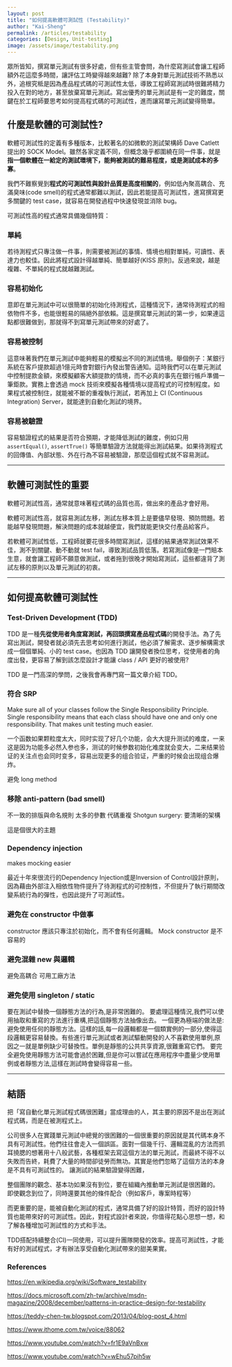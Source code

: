 ```yaml
---
layout: post
title: "如何提高軟體可測試性 (Testability)"
author: "Kai-Sheng"
permalink: /articles/testability
categories: [Design, Unit-testing]
image: /assets/image/testability.png
--- 
```

 
眾所皆知，撰寫單元測試有很多好處，但有些主管會問，為什麼寫測試會讓工程師額外花這麼多時間，讓評估工時變得越來越難? 除了本身對單元測試技術不熟悉以外，追根究柢是因為產品程式碼的可測試性太低，導致工程師寫測試時很難將精力投入在對的地方，甚至放棄寫單元測試。寫出優秀的單元測試是有一定的難度，關鍵在於工程師要思考如何提高程式碼的可測試性，進而讓寫單元測試變得簡單。


## **什麼是軟體的可測試性?**

軟體可測試性的定義有多種版本，比較著名的如微軟的測試架構師 Dave Catlett 提出的 SOCK Model。雖然各家定義不同，但概念幾乎都圍繞在同一件事，就是**指一個軟體在一給定的測試環境下，能夠被測試的難易程度，或是測試成本的多寡**。

我們不難察覺到**程式的可測試性與設計品質是高度相關的**，例如低內聚高耦合、充滿臭味(code smell)的程式通常都難以測試，因此若能提高可測試性，進寫撰寫更多關鍵的 test case，就容易在開發過程中快速發現並消除 bug。

可測試性高的程式通常具備幾個特質：

### **單純**
若待測程式只專注做一件事，則需要被測試的事情、情境也相對單純，可讀性、表達力也較佳。因此將程式設計得越單純、簡單越好(KISS 原則)。反過來說，越是複雜、不單純的程式就越難測試。

### **容易初始化**
意即在單元測試中可以很簡單的初始化待測程式，這種情況下，通常待測程式的相依物件不多，也能很輕易的隔絕外部依賴。這是撰寫單元測試的第一步，如果連這點都很難做到，那就得不到寫單元測試帶來的好處了。

### **容易被控制**
這意味著我們在單元測試中能夠輕易的模擬出不同的測試情境。舉個例子：某銀行系統在客戶提款超過1億元時會對銀行內發出警告通知。這時我們可以在單元測試中控制提款金額，來模擬顧客大額提款的情境，而不必真的事先在銀行帳戶準備一筆鉅款。實務上會透過 mock 技術來模擬各種情境以提高程式的可控制程度。如果程式被控制住，就能被不斷的重複執行測試，若再加上 CI (Continuous Integration) Server，就能達到自動化測試的境界。
 
### **容易被驗證**
容易驗證程式的結果是否符合預期，才能降低測試的難度，例如只用 `assertEqual()`, `assertTrue()` 等簡單驗證方法就能得出測試結果。如果待測程式的回傳值、內部狀態、外在行為不容易被驗證，那麼這個程式就不容易測試。

----- 

## **軟體可測試性的重要**
軟體可測試性高，通常就意味著程式碼的品質也高，做出來的產品才會好用。

軟體可測試性高，就容易測試左移，測試左移本質上是要儘早發現、預防問題。若能越早發現問題，解決問題的成本就越便宜，我們就能更快交付產品給客戶。

若軟體可測試性低，工程師就要花很多時間寫測試，這樣的結果通常測試效果不佳，測不到關鍵、動不動就 test fail，導致測試品質低落。若寫測試像是一門賠本生意，就會讓工程師不願意做測試，或者拖到很晚才開始寫測試，這些都違背了測試左移的原則以及單元測試的初衷。

----- 

## **如何提高軟體可測試性**

### **Test-Driven Development (TDD)**

TDD 是一種**先從使用者角度寫測試，再回頭撰寫產品程式碼**的開發手法。為了先寫出測試，開發者就必須先去思考如何進行測試，他必須了解需求、逐步解構需求成一個個單純、小的 test case。也因為 TDD 讓開發者換位思考，從使用者的角度出發，更容易了解到該怎麼設計才能讓 class / API 更好的被使用? 

TDD 是一門高深的學問，之後我會再專門寫一篇文章介紹 TDD。

### **符合 SRP**

Make sure all of your classes follow the Single Responsibility Principle. Single responsibility means that each class should have one and only one responsibility. That makes unit testing much easier.

一个函数如果颗粒度太大，同时实现了好几个功能，会大大提升测试的难度，一来这是因为功能多必然入参也多，测试的时候参数初始化难度就会变大，二来结果验证的关注点也会同时变多，容易出现更多的组合验证，严重的时候会出现组合爆炸。

避免 long method

### **移除 anti-pattern (bad smell)**
不一致的排版與命名規則
太多的參數
代碼重複
Shotgun surgery:
要清晰的架構

這是個很大的主題
### **Dependency injection**
makes mocking easier

最近十年來很流行的Dependency Injection或是Inversion of Control設計原則，因為藉由外部注入相依性物件提升了待測程式的可控制性，不但提升了執行期間改變系統行為的彈性，也因此提升了可測試性。

### **避免在 constructor 中做事**
constructor 應該只專注於初始化，而不會有任何邏輯。 Mock constructor 是不容易的

### **避免混雜 new 與邏輯**
避免高耦合
可用工廠方法

### **避免使用 singleton / static**
要在測試中替換一個靜態方法的行為,是非常困難的。
要處理這種情況,我們可以使用抽取和重寫的方法進行重構,把這個靜態方法抽像出去。
一個更為極端的做法是:避免使用任何的靜態方法。這樣的話,每一段邏輯都是一個類實例的一部分,使得這段邏輯更容易替換。有些進行單元測試或者測試驅動開發的人不喜歡使用單例,原因之一就是單例缺少可替換性。單例是靜態的公共共享資源,很難重寫它們。
要完全避免使用靜態方法可能會過於困難,但是你可以嘗試在應用程序中盡量少使用單例或者靜態方法,這樣在測試時會變得容易一些。
 
----- 

## **結語**

把「寫自動化單元測試程式碼很困難」當成理由的人，其主要的原因不是出在測試程式碼，而是在被測程式上。

公司很多人在實踐單元測試中總覺的很困難的一個很重要的原因就是其代碼本身不具有可測試性。他們往往會走入一個誤區。面對一個幾千行、邏輯混亂的方法而抓耳撓腮的想著用十八般武藝，各種框架去寫這個方法的單元測試，而最終不得不以失敗而告終，耗費了大量的時間卻徒勞而無功。其實是他們忽略了這個方法的本身是不具有可測試性的。 讓測試的結果驗證變得困難，

整個團隊的觀念、基本功如果沒有到位，要在組織內推動單元測試是很困難的。 即使觀念到位了，同時還要其他的條件配合（例如客戶，專案時程等）

而更重要的是，能被自動化測試的程式，通常具備了好的設計特質，而好的設計特質也能帶來好的可測試性。因此，對程式設計者來說，你值得花點心思想一想，和了解各種增加可測試性的方式和手法。

TDD搭配持續整合(CI)一同使用，可以提升團隊開發的效率。提高可測試性，才能有好的測試程式，才有辦法享受自動化測試帶來的甜美果實。


### **References**

https://en.wikipedia.org/wiki/Software_testability

https://docs.microsoft.com/zh-tw/archive/msdn-magazine/2008/december/patterns-in-practice-design-for-testability

https://teddy-chen-tw.blogspot.com/2013/04/blog-post_4.html

https://www.ithome.com.tw/voice/88062

https://www.youtube.com/watch?v=fr1E9aVnBxw

https://www.youtube.com/watch?v=wEhu57pih5w